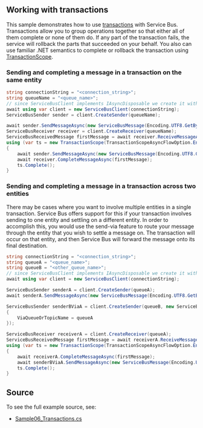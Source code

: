 ## Working with transactions

This sample demonstrates how to use [transactions](https://docs.microsoft.com/en-us/azure/service-bus-messaging/service-bus-transactions) with Service Bus. Transactions allow you to group operations together so that either all of them complete or none of them do. If any part of the transaction fails, the service will rollback the parts that succeeded on your behalf. You also can use familiar .NET semantics to complete or rollback the transaction using [TransactionScope](https://docs.microsoft.com/en-us/dotnet/api/system.transactions.transactionscope?view=netcore-3.1).

### Sending and completing a message in a transaction on the same entity

```C# Snippet:ServiceBusTransactionalSend
string connectionString = "<connection_string>";
string queueName = "<queue_name>";
// since ServiceBusClient implements IAsyncDisposable we create it with "await using"
await using var client = new ServiceBusClient(connectionString);
ServiceBusSender sender = client.CreateSender(queueName);

await sender.SendMessageAsync(new ServiceBusMessage(Encoding.UTF8.GetBytes("First")));
ServiceBusReceiver receiver = client.CreateReceiver(queueName);
ServiceBusReceivedMessage firstMessage = await receiver.ReceiveMessageAsync();
using (var ts = new TransactionScope(TransactionScopeAsyncFlowOption.Enabled))
{
    await sender.SendMessageAsync(new ServiceBusMessage(Encoding.UTF8.GetBytes("Second")));
    await receiver.CompleteMessageAsync(firstMessage);
    ts.Complete();
}
```

### Sending and completing a message in a transaction across two entities
There may be cases where you want to involve multiple entities in a single transaction. Service Bus offers support for this if your transaction involves sending to one entity and settling on a different entity. In order to accomplish this, you would use the send-via feature to route your message through the entity that you wish to settle a message on. The transaction will occur on that entity, and then Service Bus will forward the message onto its final destination.

```C# Snippet:ServiceBusTransactionalSendVia
string connectionString = "<connection_string>";
string queueA = "<queue_name>";
string queueB = "<other_queue_name>";
// since ServiceBusClient implements IAsyncDisposable we create it with "await using"
await using var client = new ServiceBusClient(connectionString);

ServiceBusSender senderA = client.CreateSender(queueA);
await senderA.SendMessageAsync(new ServiceBusMessage(Encoding.UTF8.GetBytes("First")));

ServiceBusSender senderBViaA = client.CreateSender(queueB, new ServiceBusSenderOptions
{
    ViaQueueOrTopicName = queueA
});

ServiceBusReceiver receiverA = client.CreateReceiver(queueA);
ServiceBusReceivedMessage firstMessage = await receiverA.ReceiveMessageAsync();
using (var ts = new TransactionScope(TransactionScopeAsyncFlowOption.Enabled))
{
    await receiverA.CompleteMessageAsync(firstMessage);
    await senderBViaA.SendMessageAsync(new ServiceBusMessage(Encoding.UTF8.GetBytes("Second")));
    ts.Complete();
}
```

## Source

To see the full example source, see:

* [Sample06_Transactions.cs](../tests/Samples/Sample06_Transactions.cs)
